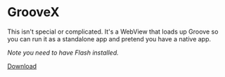 # GrooveX

This isn't special or complicated. It's a WebView that loads up Groove so you can run it as a standalone app and pretend you have a native app.

*Note you need to have Flash installed.*

[Download](https://www.dropbox.com/sh/h1xx8362o55wen8/AAARPm9DLe29Jw5SSRBG0rqza?dl=0)